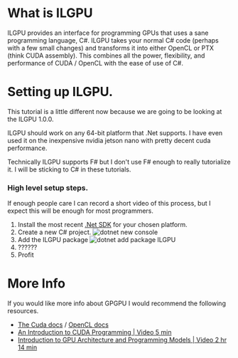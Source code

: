 # What is ILGPU

ILGPU provides an interface for programming GPUs that uses a sane programming language, C#.
ILGPU takes your normal C# code (perhaps with a few small changes) and transforms it into either
OpenCL or PTX (think CUDA assembly). This combines all the power, flexibility, and performance of
CUDA / OpenCL with the ease of use of C#.

# Setting up ILGPU.

This tutorial is a little different now because we are going to be looking at the ILGPU 1.0.0.

ILGPU should work on any 64-bit platform that .Net supports. I have even used it on the inexpensive nvidia jetson nano
with pretty decent cuda performance.

Technically ILGPU supports F# but I don't use F# enough to really tutorialize it. I will be sticking to C# in these
tutorials.

### High level setup steps.

If enough people care I can record a short video of this process, but I expect this will be enough for most programmers.

1. Install the most recent [.Net SDK](https://dotnet.microsoft.com/download/visual-studio-sdks) for your chosen
   platform.
2. Create a new C# project.
   ![dotnet new console](Images/newProject.png?raw=true)
3. Add the ILGPU package
   ![dotnet add package ILGPU](Images/beta.png?raw=true)
4. ??????
5. Profit

# More Info

If you would like more info about GPGPU I would recommend the following resources.

* [The Cuda docs](https://developer.nvidia.com/about-cuda) / [OpenCL docs](https://www.khronos.org/opencl/)
* [An Introduction to CUDA Programming | Video 5 min](https://www.youtube.com/watch?v=kIyCq6awClM)
* [Introduction to GPU Architecture and Programming Models | Video 2 hr 14 min](https://www.youtube.com/watch?v=uvVy3CqpVbM)
